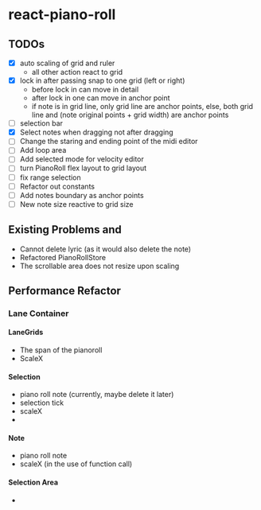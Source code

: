 # react-piano-roll

## TODOs

- [x] auto scaling of grid and ruler
  - all other action react to grid
- [x] lock in after passing snap to one grid (left or right)
  - before lock in can move in detail
  - after lock in one can move in anchor point
  - if note is in grid line, only grid line are anchor points, else, both grid line and (note original points + grid width) are anchor points
- [ ] selection bar
- [x] Select notes when dragging not after dragging
- [ ] Change the staring and ending point of the midi editor
- [ ] Add loop area
- [ ] Add selected mode for velocity editor
- [ ] turn PianoRoll flex layout to grid layout
- [ ] fix range selection
- [ ] Refactor out constants
- [ ] Add notes boundary as anchor points
- [ ] New note size reactive to grid size

## Existing Problems and

- Cannot delete lyric (as it would also delete the note)
- Refactored PianoRollStore
- The scrollable area does not resize upon scaling

## Performance Refactor

### Lane Container

#### LaneGrids

- The span of the pianoroll
- ScaleX

#### Selection

- piano roll note (currently, maybe delete it later)
- selection tick
- scaleX
-

#### Note

- piano roll note
- scaleX (in the use of function call)

#### Selection Area

-
